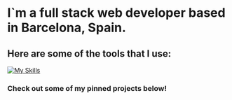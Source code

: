 # I`m a full stack web developer based in Barcelona, Spain.

## Here are some of the tools that I use: 

[![My Skills](https://skillicons.dev/icons?i=js,html,css,react,angular,vue,tailwind,bootstrap,redux,vite,next,solidity,sentry,heroku,mongodb)](https://skillicons.dev)

### Check out some of my pinned projects below!


